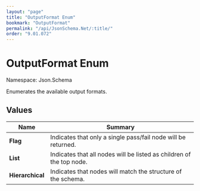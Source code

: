 ```yaml
---
layout: "page"
title: "OutputFormat Enum"
bookmark: "OutputFormat"
permalink: "/api/JsonSchema.Net/:title/"
order: "9.01.072"
---
```

# OutputFormat Enum

Namespace: Json.Schema

Enumerates the available output formats.

## Values

| Name | Summary |
|---|---|
| **Flag** | Indicates that only a single pass/fail node will be returned. |
| **List** | Indicates that all nodes will be listed as children of the top node. |
| **Hierarchical** | Indicates that nodes will match the structure of the schema. |

